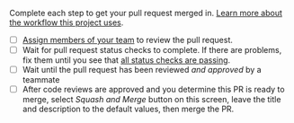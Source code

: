 Complete each step to get your pull request merged in. [Learn more about the workflow this project uses](https://github.com/customerio/customerio-ios/blob/develop/docs/dev-notes/GIT-WORKFLOW.md). 
- [ ] [Assign members of your team](https://docs.github.com/en/pull-requests/collaborating-with-pull-requests/proposing-changes-to-your-work-with-pull-requests/requesting-a-pull-request-review) to review the pull request. 
- [ ] Wait for pull request status checks to complete. If there are problems, fix them until you see that [all status checks are passing](https://external-content.duckduckgo.com/iu/?u=https%3A%2F%2Fsymfony.com%2Fdoc%2F4.3%2F_images%2Fdocs-pull-request-symfonycloud.png&f=1&nofb=1). 
- [ ] Wait until the pull request has been reviewed *and approved* by a teammate
- [ ] After code reviews are approved and you determine this PR is ready to merge, select *Squash and Merge* button on this screen, leave the title and description to the default values, then merge the PR.
